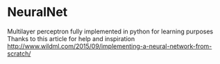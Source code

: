 # NeuralNet
Multilayer perceptron fully implemented in python for learning purposes
Thanks to this article for help and inspiration 
http://www.wildml.com/2015/09/implementing-a-neural-network-from-scratch/
